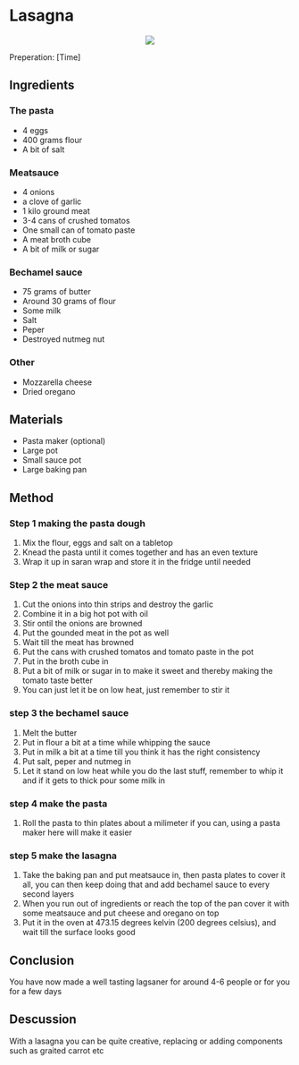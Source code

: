 # Lasagna
<p align="center">
<img src="example.png" />
</p>

Preperation: [Time]

## Ingredients
### The pasta
* 4 eggs
* 400 grams flour
* A bit of salt

### Meatsauce
* 4 onions
* a clove of garlic
* 1 kilo ground meat
* 3-4 cans of crushed tomatos
* One small can of tomato paste
* A meat broth cube
* A bit of milk or sugar

### Bechamel sauce
* 75 grams of butter
* Around 30 grams of flour
* Some milk
* Salt
* Peper
* Destroyed nutmeg nut 

### Other
* Mozzarella cheese
* Dried oregano

## Materials
* Pasta maker (optional)
* Large pot
* Small sauce pot
* Large baking pan

## Method
### Step 1 making the pasta dough
  1. Mix the flour, eggs and salt on a tabletop
  2. Knead the pasta until it comes together and has an even texture
  3. Wrap it up in saran wrap and store it in the fridge until needed
  
### Step 2 the meat sauce
  1. Cut the onions into thin strips and destroy the garlic
  2. Combine it in a big hot pot with oil
  3. Stir ontil the onions are browned
  4. Put the gounded meat in the pot as well
  5. Wait till the meat has browned
  6. Put the cans with crushed tomatos and tomato paste in the pot
  7. Put in the broth cube in
  8. Put a bit of milk or sugar in to make it sweet and thereby making the tomato taste better
  9. You can just let it be on low heat, just remember to stir it
  
### step 3 the bechamel sauce
  1. Melt the butter
  2. Put in flour a bit at a time while whipping the sauce
  3. Put in milk a bit at a time till you think it has the right consistency
  4. Put salt, peper and nutmeg in
  5. Let it stand on low heat while you do the last stuff, remember to whip it and if it gets to thick pour some milk in
   
### step 4 make the pasta
  1. Roll the pasta to thin plates about a milimeter if you can, using a pasta maker here will make it easier
  
### step 5 make the lasagna
  1. Take the baking pan and put meatsauce in, then pasta plates to cover it all, you can then keep doing that and add bechamel sauce to every second layers
  2. When you run out of ingredients or reach the top of the pan cover it with some meatsauce and put cheese and oregano on top
  3. Put it in the oven at 473.15 degrees kelvin (200 degrees celsius), and wait till the surface looks good

## Conclusion
You have now made a well tasting lagsaner for around 4-6 people or for you for a few days

## Descussion
With a lasagna you can be quite creative, replacing or adding components such as graited carrot etc
